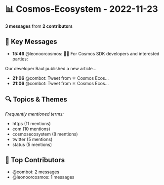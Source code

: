 # 📊 Cosmos-Ecosystem - 2022-11-23
**3 messages** from **2 contributors**

## 💬 Key Messages
- **15:46** @leonoorcosmos: 🧑‍💻 For Cosmos SDK developers and interested parties:

Our developer Raul published a new article...
- **21:06** @combot: [‌‌‌‌‎⁠](https://twitter.com/CosmosEcosystem/status/1595524135446319105)Tweet from ⚛️ Cosmos Ecos...
- **21:06** @combot: [‌‌‌‌‎⁠](https://twitter.com/CosmosEcosystem/status/1595524195001278464)Tweet from ⚛️ Cosmos Ecos...

## 🔍 Topics & Themes
*Frequently mentioned terms:*
- https (11 mentions)
- com (10 mentions)
- cosmosecosystem (8 mentions)
- twitter (5 mentions)
- status (5 mentions)

## 👥 Top Contributors
- @combot: 2 messages
- @leonoorcosmos: 1 messages